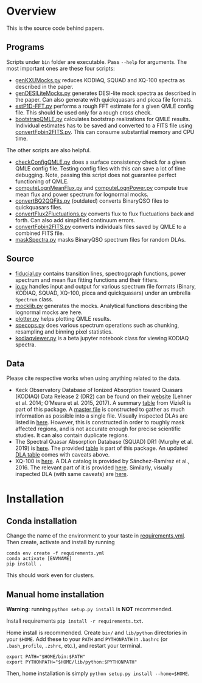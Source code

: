 Overview
=====
This is the source code behind papers.

## Programs
Scripts under `bin` folder are executable. Pass `--help` for arguments. The most important ones are these four scripts:

+ [genKXUMocks.py](bin/genKXUMocks.py) reduces KODIAQ, SQUAD and XQ-100 spectra as described in the paper.
+ [genDESILiteMocks.py](bin/genDESILiteMocks.py) generates DESI-lite mock spectra as described in the paper. Can also generate with quickquasars and picca file formats.
+ [estP1D-FFT.py](bin/estP1D-FFT.py) performs a rough FFT estimate for a given QMLE config file. This should be used only for a rough cross check.
+ [bootstrapQMLE.py](bin/bootstrapQMLE.py) calculates bootstrap realizations for QMLE results. Individual estimates has to be saved and converted to a FITS file using [convertFpbin2FITS.py](bin/convertFpbin2FITS.py). This can consume substantial memory and CPU time.

The other scripts are also helpful.

+ [checkConfigQMLE.py](bin/checkConfigQMLE.py) does a surface consistency check for a given QMLE config file. Testing config files with this can save a lot of time debugging. Note, passing this script does not guarantee perfect functioning of QMLE.
+ [computeLognMeanFlux.py](bin/computeLognMeanFlux.py) and [computeLognPower.py](bin/computeLognPower.py) compute true mean flux and power spectrum for lognormal mocks.
+ [convertBQ2QQFits.py](bin/convertBQ2QQFits.py) (outdated) converts BinaryQSO files to quickquasars files.
+ [convertFlux2Fluctuations.py](bin/convertFlux2Fluctuations.py) converts flux to flux fluctuations back and forth. Can also add simplified continuum errors.
+ [convertFpbin2FITS.py](bin/convertFpbin2FITS.py) converts individuals files saved by QMLE to a combined FITS file.
+ [maskSpectra.py](bin/maskSpectra.py) masks BinaryQSO spectrum files for random DLAs.

## Source
+ [fiducial.py](py/qsotools/fiducial.py) contains transition lines, spectrogpraph functions, power spectrum and mean flux fitting functions and their fitters.
+ [io.py](py/qsotools/io.py) handles input and output for various spectrum file formats (Binary, KODIAQ, SQUAD, XQ-100, picca and quickquasars) under an umbrella `Spectrum` class.
+ [mocklib.py](py/qsotools/mocklib.py) generates the mocks. Analytical functions describing the lognormal mocks are here.
+ [plotter.py](py/qsotools/plotter.py) helps plotting QMLE results.
+ [specops.py](py/qsotools/specops.py) does various spectrum operations such as chunking, resampling and binning pixel statistics.
+ [kodiaqviewer.py](py/qsotools/kodiaqviewer.py) is a beta jupyter notebook class for viewing KODIAQ spectra.

## Data
Please cite respective works when using anything related to the data.

+ Keck Observatory Database of Ionized Absorption toward Quasars (KODIAQ) Data Release 2 (DR2) can be found on their [website](https://koa.ipac.caltech.edu/workspace/TMP_939bFW_53591/kodiaq53591.html) (Lehner et al. 2014; O’Meara et al. 2015, 2017). A summary [table](py/qsotools/tables/kodiaq_asu.tsv) from VizieR is part of this package. A [master file](py/qsotools/tables/master_kodiaq_table.csv) is constructed to gather as much information as possible into a single file. Visually inspected DLAs are listed in [here](py/qsotools/tables/kodiaq_vi_dlas.csv). However, this is constructed in order to roughly mask affected regions, and is not accurate enough for precise scientific studies. It can also contain duplicate regions.
+ The Spectral Quasar Absorption Database (SQUAD) DR1 (Murphy et al. 2019) is [here](https://archive.eso.org/cms/eso-archive-news/the-uves-spectral-quasar-absorption-database--squad--data-releas.html). The provided [table](py/qsotools/tables/uves_squad_dr1_quasars_master.csv) is part of this package. An updated [DLA table](py/qsotools/tables/squad_vi_dlas.csv) comes with caveats above.
+ XQ-100 is [here](http://telbib.eso.org/detail.php?bibcode=2016A%26A...594A..91L). A DLA catalog is provided by Sánchez-Ramírez et al., 2016. The relevant part of it is provided [here](py/qsotools/tables/xq100_dla_table_sanchez-ramirez_2016.csv). Similarly, visually inspected DLA (with same caveats) are [here](py/qsotools/tables/xq100_vi_dlas.csv).

Installation
=====
## Conda installation
Change the name of the environment to your taste in [requirements.yml](requirements.yml). Then create, activate and install by running

    conda env create -f requirements.yml
    conda activate [ENVNAME]
    pip install .

This should work even for clusters.

## Manual home installation

**Warning**: running `python setup.py install` is **NOT** recommended.

Install requirements `pip install -r requirements.txt`.

Home install is recommended. Create `bin/` and `lib/python` directories in your `$HOME`. Add these to your `PATH` and `PYTHONPATH` in  `.bashrc` (or `.bash_profile`, `.zshrc`, etc.), and restart your terminal.

    export PATH="$HOME/bin:$PATH"
    export PYTHONPATH="$HOME/lib/python:$PYTHONPATH"

Then, home installation is simply `python setup.py install --home=$HOME`.
